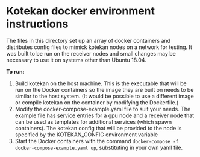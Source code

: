 # Kotekan docker environment instructions

The files in this directory set up an array of docker containers and distributes
config files to mimick kotekan nodes on a network for testing. It was built to be
run on the receiver nodes and small changes may be necessary to use it on systems
other than Ubuntu 18.04.

**To run:**

1. Build kotekan on the host machine. This is the executable that will be run on the
Docker containers so the image they are built on needs to be similar to the host system.
(It would be possible to use a different image or compile kotekan on the container by
modifying the Dockerfile.)
2. Modify the docker-compose-example.yaml file to suit your needs. The example file has
service entries for a gpu node and a receiver node that can be used as templates for
additional services (which spawn containers). The kotekan config that will be provided
to the node is specified by the KOTEKAN_CONFIG environment variable
3. Start the Docker containers with the command
`docker-compose -f docker-compose-example.yaml up`, substituting in your own yaml file.
